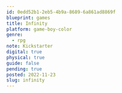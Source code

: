 ```yaml
---
id: 0edd52b1-2eb5-4b9a-8689-6a861ad8869f
blueprint: games
title: Infinity
platform: game-boy-color
genre:
  - rpg
note: Kickstarter
digital: true
physical: true
guide: false
pending: true
posted: 2022-11-23
slug: infinity
---
```

